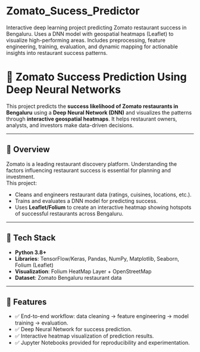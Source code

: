 # Zomato_Sucess_Predictor
Interactive deep learning project predicting Zomato restaurant success in Bengaluru. Uses a DNN model with geospatial heatmaps (Leaflet) to visualize high-performing areas. Includes preprocessing, feature engineering, training, evaluation, and dynamic mapping for actionable insights into restaurant success patterns.
# 🍴 Zomato Success Prediction Using Deep Neural Networks  

This project predicts the **success likelihood of Zomato restaurants in Bengaluru** using a **Deep Neural Network (DNN)** and visualizes the patterns through **interactive geospatial heatmaps**. It helps restaurant owners, analysts, and investors make data-driven decisions.  

---

## 📌 Overview  
Zomato is a leading restaurant discovery platform. Understanding the factors influencing restaurant success is essential for planning and investment.  
This project:  
- Cleans and engineers restaurant data (ratings, cuisines, locations, etc.).  
- Trains and evaluates a DNN model for predicting success.  
- Uses **Leaflet/Folium** to create an interactive heatmap showing hotspots of successful restaurants across Bengaluru.  

---

## 🧰 Tech Stack  
- **Python 3.8+**  
- **Libraries**: TensorFlow/Keras, Pandas, NumPy, Matplotlib, Seaborn, Folium (Leaflet)  
- **Visualization**: Folium HeatMap Layer + OpenStreetMap  
- **Dataset**: Zomato Bengaluru restaurant data  

---

## 🚀 Features  
- ✅ End-to-end workflow: data cleaning → feature engineering → model training → evaluation.  
- ✅ Deep Neural Network for success prediction.  
- ✅ Interactive heatmap visualization of prediction results.  
- ✅ Jupyter Notebooks provided for reproducibility and experimentation.
